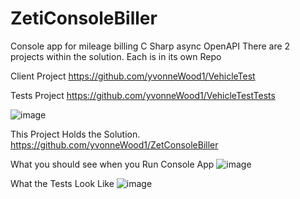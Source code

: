 # ZetiConsoleBiller
Console app for mileage billing C Sharp async OpenAPI
There are 2 projects within the solution. Each is in its own Repo

Client Project
https://github.com/yvonneWood1/VehicleTest

Tests Project
https://github.com/yvonneWood1/VehicleTestTests

![image](https://user-images.githubusercontent.com/85294619/127215154-2121dde2-fd4f-4cb6-883a-e97c6d50d9f4.png)

This Project Holds the Solution.
https://github.com/yvonneWood1/ZetConsoleBiller

What you should see when you Run Console App
![image](https://user-images.githubusercontent.com/85294619/127215376-8f1c3617-7161-4ac6-a40b-ac836378c220.png)


What the Tests Look Like
![image](https://user-images.githubusercontent.com/85294619/127215704-5f5bc504-9bd7-4221-898a-2bda95302f99.png)


